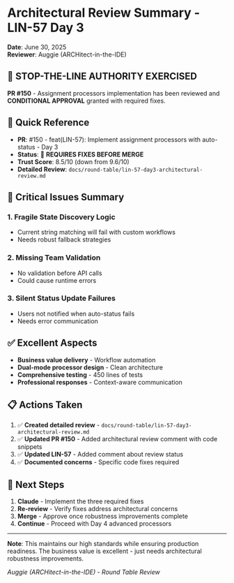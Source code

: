# Architectural Review Summary - LIN-57 Day 3

**Date**: June 30, 2025  
**Reviewer**: Auggie (ARCHitect-in-the-IDE)

## 🚨 STOP-THE-LINE AUTHORITY EXERCISED

**PR #150** - Assignment processors implementation has been reviewed and **CONDITIONAL APPROVAL** granted with required fixes.

## 📍 Quick Reference

- **PR**: #150 - feat(LIN-57): Implement assignment processors with auto-status - Day 3
- **Status**: 🚨 **REQUIRES FIXES BEFORE MERGE**
- **Trust Score**: 8.5/10 (down from 9.6/10)
- **Detailed Review**: `docs/round-table/lin-57-day3-architectural-review.md`

## 🎯 Critical Issues Summary

### 1. **Fragile State Discovery Logic**
- Current string matching will fail with custom workflows
- Needs robust fallback strategies

### 2. **Missing Team Validation** 
- No validation before API calls
- Could cause runtime errors

### 3. **Silent Status Update Failures**
- Users not notified when auto-status fails
- Needs error communication

## ✅ Excellent Aspects

- **Business value delivery** - Workflow automation
- **Dual-mode processor design** - Clean architecture
- **Comprehensive testing** - 450 lines of tests
- **Professional responses** - Context-aware communication

## 📋 Actions Taken

1. ✅ **Created detailed review** - `docs/round-table/lin-57-day3-architectural-review.md`
2. ✅ **Updated PR #150** - Added architectural review comment with code snippets
3. ✅ **Updated LIN-57** - Added comment about review status
4. ✅ **Documented concerns** - Specific code fixes required

## 🎯 Next Steps

1. **Claude** - Implement the three required fixes
2. **Re-review** - Verify fixes address architectural concerns  
3. **Merge** - Approve once robustness improvements complete
4. **Continue** - Proceed with Day 4 advanced processors

---

**Note**: This maintains our high standards while ensuring production readiness. The business value is excellent - just needs architectural robustness improvements.

*Auggie (ARCHitect-in-the-IDE) - Round Table Review*
